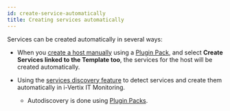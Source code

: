 ```yaml
---
id: create-service-automatically
title: Creating services automatically
---
```


Services can be created automatically in several ways:

- When you [create a host manually](../monitoring-hosts/create-host-manually.md) using a [Plugin Pack](../plugin-packs), and select **Create Services linked to the Template too**, the services for the host will be created automatically.

- Using the [services discovery feature](../discovery/service-discovery.md) to detect services and create them automatically in i-Vertix IT Monitoring.

    - Autodiscovery is done using [Plugin Packs](../plugin-packs).
